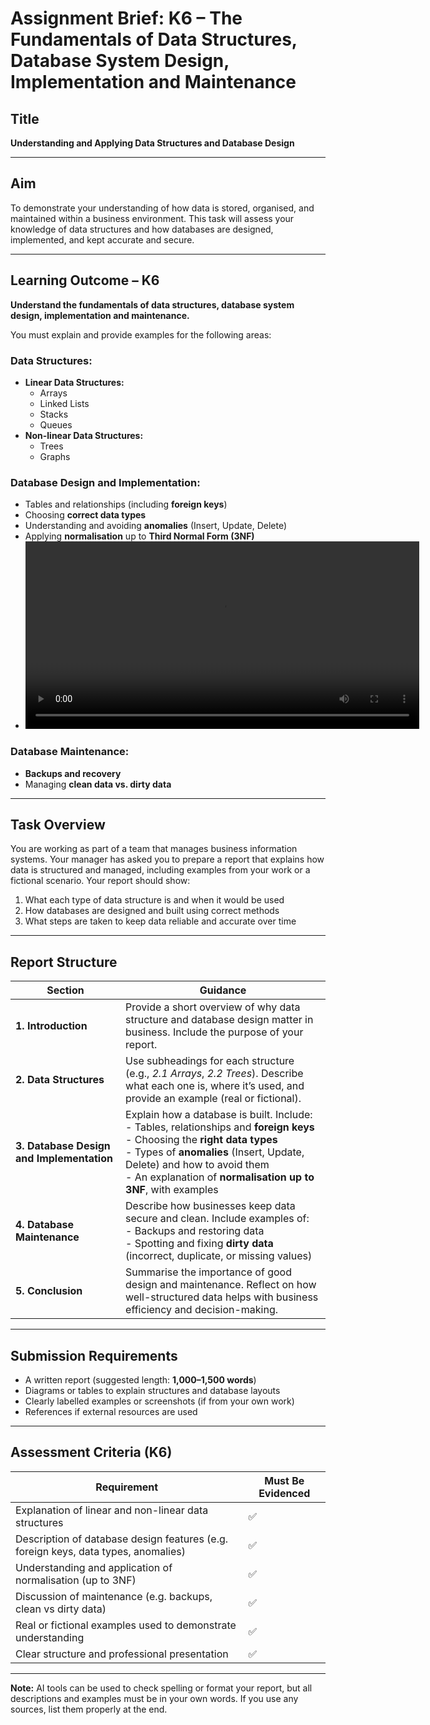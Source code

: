 # Assignment Brief: K6 – The Fundamentals of Data Structures, Database System Design, Implementation and Maintenance

## Title  
**Understanding and Applying Data Structures and Database Design**

---

## Aim  
To demonstrate your understanding of how data is stored, organised, and maintained within a business environment. This task will assess your knowledge of data structures and how databases are designed, implemented, and kept accurate and secure.

---

## Learning Outcome – K6  
**Understand the fundamentals of data structures, database system design, implementation and maintenance.**

You must explain and provide examples for the following areas:

### Data Structures:
- **Linear Data Structures:**  
  - Arrays  
  - Linked Lists  
  - Stacks  
  - Queues  
- **Non-linear Data Structures:**  
  - Trees  
  - Graphs  

### Database Design and Implementation:
- Tables and relationships (including **foreign keys**)
- Choosing **correct data types**
- Understanding and avoiding **anomalies** (Insert, Update, Delete)
- Applying **normalisation** up to **Third Normal Form (3NF)**
- <video width="630" height="300" src="[https://user-images.githubusercontent.com/126239/151127893-5c98ba8d-c431-4a25-bb1f-e0b33645a2b6.mp4](https://github.com/Data-Analyst-Assignments/K6-The-fundamentals-of-data-structures-database-system-design-implementation-and-maintenance/blob/main/videoplayback.mp4)" controls></video>

### Database Maintenance:
- **Backups and recovery**
- Managing **clean data vs. dirty data**

---

## Task Overview  
You are working as part of a team that manages business information systems. Your manager has asked you to prepare a report that explains how data is structured and managed, including examples from your work or a fictional scenario. Your report should show:

1. What each type of data structure is and when it would be used  
2. How databases are designed and built using correct methods  
3. What steps are taken to keep data reliable and accurate over time  

---

## Report Structure

| Section | Guidance |
|--------|----------|
| **1. Introduction** | Provide a short overview of why data structure and database design matter in business. Include the purpose of your report. |
| **2. Data Structures** | Use subheadings for each structure (e.g., *2.1 Arrays*, *2.2 Trees*). Describe what each one is, where it’s used, and provide an example (real or fictional). |
| **3. Database Design and Implementation** | Explain how a database is built. Include: <br> - Tables, relationships and **foreign keys** <br> - Choosing the **right data types** <br> - Types of **anomalies** (Insert, Update, Delete) and how to avoid them <br> - An explanation of **normalisation up to 3NF**, with examples |
| **4. Database Maintenance** | Describe how businesses keep data secure and clean. Include examples of: <br> - Backups and restoring data <br> - Spotting and fixing **dirty data** (incorrect, duplicate, or missing values) |
| **5. Conclusion** | Summarise the importance of good design and maintenance. Reflect on how well-structured data helps with business efficiency and decision-making. |

---

## Submission Requirements

- A written report (suggested length: **1,000–1,500 words**)  
- Diagrams or tables to explain structures and database layouts  
- Clearly labelled examples or screenshots (if from your own work)  
- References if external resources are used

---

## Assessment Criteria (K6)

| Requirement | Must Be Evidenced |
|------------|--------------------|
| Explanation of linear and non-linear data structures | ✅ |
| Description of database design features (e.g. foreign keys, data types, anomalies) | ✅ |
| Understanding and application of normalisation (up to 3NF) | ✅ |
| Discussion of maintenance (e.g. backups, clean vs dirty data) | ✅ |
| Real or fictional examples used to demonstrate understanding | ✅ |
| Clear structure and professional presentation | ✅ |

---

**Note:** AI tools can be used to check spelling or format your report, but all descriptions and examples must be in your own words. If you use any sources, list them properly at the end.
